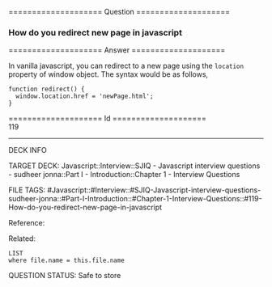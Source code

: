 ==================== Question ====================  

### How do you redirect new page in javascript  

==================== Answer ====================  

In vanilla javascript, you can redirect to a new page using the `location` property of window object. The syntax would be as follows,

<!-- codeblock-start -->
<pre><code class="hljs language-javascript"><span class="hljs-keyword">function</span> <span class="hljs-title function_">redirect</span>(<span class="hljs-params"></span>) {
  <span class="hljs-variable language_">window</span>.<span class="hljs-property">location</span>.<span class="hljs-property">href</span> = <span class="hljs-string">'newPage.html'</span>;
}
</code></pre>
<!-- codeblock-end -->

==================== Id ====================  
119

---

DECK INFO

TARGET DECK: Javascript::Interview::SJIQ - Javascript interview questions - sudheer jonna::Part I - Introduction::Chapter 1 - Interview Questions

FILE TAGS: #Javascript::#Interview::#SJIQ-Javascript-interview-questions-sudheer-jonna::#Part-I-Introduction::#Chapter-1-Interview-Questions::#119-How-do-you-redirect-new-page-in-javascript

Reference:

Related:

```dataview
LIST
where file.name = this.file.name
```

QUESTION STATUS: Safe to store

